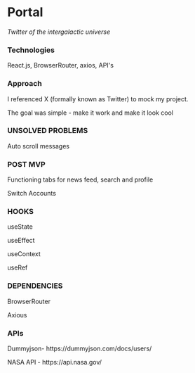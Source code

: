 <h1>Portal</h1>
<i> Twitter of the intergalactic universe </i>

<h3>Technologies</h3>
<p>React.js, BrowserRouter, axios, API's</p>

<h3>Approach</h3>
<p>I referenced X (formally known as Twitter) to mock my project. </p>
<p>The goal was simple - make it work and make it look cool</p>

<h3>UNSOLVED PROBLEMS</h3>
<p>Auto scroll messages</p>

<h3>POST MVP</h3>
<p>Functioning tabs for news feed, search and profile</p>
<p>Switch Accounts</p>

<h3>HOOKS</h3>
<p>useState</p>
<p>useEffect</p>
<p>useContext</p>
<p>useRef</p>

<h3>DEPENDENCIES</h3>
<p>BrowserRouter</p>
<p>Axious</p>

<h3>APIs</h3>
<p>Dummyjson- https://dummyjson.com/docs/users/ </p>
<p>NASA API - https://api.nasa.gov/ </p>
